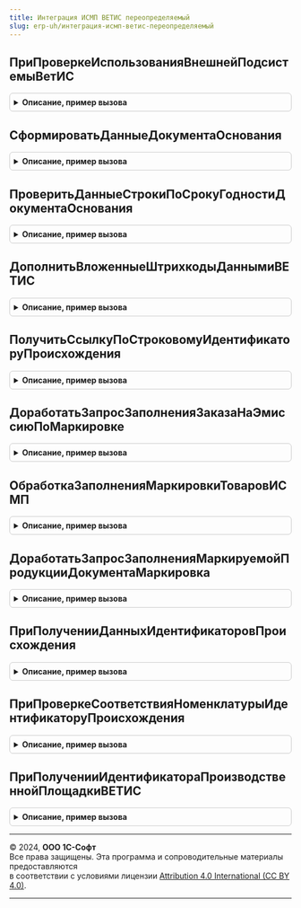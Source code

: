 ```yaml
---
title: Интеграция ИСМП ВЕТИС переопределяемый
slug: erp-uh/интеграция-исмп-ветис-переопределяемый
---
```



## ПриПроверкеИспользованияВнешнейПодсистемыВетИС
<details style="margin: 1em 0; padding: 0.5em; border: 1px solid #ccc; border-radius: 6px;">

<summary style="font-weight: bold; cursor: pointer;">Описание, пример вызова</summary>

```bsl

// Проверяет наличие внешней подсистемы работы с ВетИС
//
// Параметры:
//  ИспользуетсяВнешняяПодсистемаВетИС - Булево - Истина, если используется внешняя подсистема работы с ВетИС
//
Процедура ПриПроверкеИспользованияВнешнейПодсистемыВетИС(ИспользуетсяВнешняяПодсистемаВетИС) Экспорт
```

Пример вызова
```bsl
ИнтеграцияИСМПВЕТИСПереопределяемый.ПриПроверкеИспользованияВнешнейПодсистемыВетИС(ИспользуетсяВнешняяПодсистемаВетИС) 
```
</details>

## СформироватьДанныеДокументаОснования
<details style="margin: 1em 0; padding: 0.5em; border: 1px solid #ccc; border-radius: 6px;">

<summary style="font-weight: bold; cursor: pointer;">Описание, пример вызова</summary>

```bsl

// Заполняет данные документа-основания из подсистемы ВетИС для документа ИСМП
//
// Параметры:
//   ДанныеОснования    - см. ШтрихкодированиеОбщегоНазначенияИС.ИнициализицияТаблицыДанныхДокумента.
//   ДокументОснование  - ДокументСсылка  - документ-основание.
//   ДанныеСформированы - Булево          - заполнение произведено.
//
Процедура СформироватьДанныеДокументаОснования(ДанныеОснования, ДокументОснование, ДанныеСформированы) Экспорт
```

Пример вызова
```bsl
ИнтеграцияИСМПВЕТИСПереопределяемый.СформироватьДанныеДокументаОснования(ДанныеОснования, ДокументОснование, ДанныеСформированы) 
```
</details>

## ПроверитьДанныеСтрокиПоСрокуГодностиДокументаОснования
<details style="margin: 1em 0; padding: 0.5em; border: 1px solid #ccc; border-radius: 6px;">

<summary style="font-weight: bold; cursor: pointer;">Описание, пример вызова</summary>

```bsl

// Проверяет код маркировки молочной продукции на соответствие документу-основанию
//
// Параметры:
//   СтрокаДанных          - Структура - известные данные кода маркировки.
//   ПравилоПроверки       - Структура - текущее правило проверки кода маркировки:
//     * ЕстьОшибка - Булево - код маркировки не соответствует документу-основанию.
//   ПараметрыСканирования - см. ШтрихкодированиеОбщегоНазначенияИС.ПараметрыСканирования.
//   СтандартнаяОбработка  - Булево    - признак библиотечной обработки
//
Процедура ПроверитьДанныеСтрокиПоСрокуГодностиДокументаОснования(СтрокаДанных, ПравилоПроверки, ПараметрыСканирования, СтандартнаяОбработка) Экспорт
```

Пример вызова
```bsl
ИнтеграцияИСМПВЕТИСПереопределяемый.ПроверитьДанныеСтрокиПоСрокуГодностиДокументаОснования(СтрокаДанных, ПравилоПроверки, ПараметрыСканирования, СтандартнаяОбработка) 
```
</details>

## ДополнитьВложенныеШтрихкодыДаннымиВЕТИС
<details style="margin: 1em 0; padding: 0.5em; border: 1px solid #ccc; border-radius: 6px;">

<summary style="font-weight: bold; cursor: pointer;">Описание, пример вызова</summary>

```bsl

// Дополняет дерево вложенных штрихкодов сохраненными данными ВетИС табличной части "Штрихкоды упаковок"
//   для документа МаркировкаТоваровИСМП:
//     * Заполняет признаки ИдентификаторПроисхожденияВЕТИС, ГоденДо, СкоропортящаясяПродукция по заполненным данным
//      табличной части "ШтрихкодыУпаковок".
//     * Заполняет эти же признаки для всех дочерних узлов дерева.
//     * Заполняет эти же признаки для таблицы МаркированныеТовары вложенных штрихкодов.
//
// Параметры:
//   ВложенныеШтрихкоды    - см. ШтрихкодированиеИС.ВложенныеШтрихкодыУпаковокПоДокументу.
//   ПараметрыСканирования - см. ШтрихкодированиеОбщегоНазначенияИС.ПараметрыСканирования.
//   СтандартнаяОбработка  - Булево - признак библиотечной обработки
//
Процедура ДополнитьВложенныеШтрихкодыДаннымиВЕТИС(ВложенныеШтрихкоды, ПараметрыСканирования, СтандартнаяОбработка) Экспорт
```

Пример вызова
```bsl
ИнтеграцияИСМПВЕТИСПереопределяемый.ДополнитьВложенныеШтрихкодыДаннымиВЕТИС(ВложенныеШтрихкоды, ПараметрыСканирования, СтандартнаяОбработка) 
```
</details>

## ПолучитьСсылкуПоСтроковомуИдентификаторуПроисхождения
<details style="margin: 1em 0; padding: 0.5em; border: 1px solid #ccc; border-radius: 6px;">

<summary style="font-weight: bold; cursor: pointer;">Описание, пример вызова</summary>

```bsl

// Заполняет ссылку на идентификатор происхождения ВетИС по его строковому идентификатору
//
// Параметры:
//   ИдентификаторПроисхожденияВЕТИССтрокой - Строка - строковое представление идентификатора ВетИС
//   ИдентификаторПроисхожденияВЕТИССсылка - ОпределяемыйТип.ИдентификаторПроисхожденияВЕТИС - ссылочное представление идентификатора ВетИС
//   Кеш - Структура - ранее найденные значения:
//    ПараметрыПреобразования - Структура - :
//      НайденныеСсылки- Структура - :
//        ВетеринарноСопроводительныйДокументВЕТИС - Соответствие - :
//          Ключ - Строка - строковое представление идентификатора ВетИС
//          Значение - ОпределяемыйТип.ИдентификаторПроисхожденияВЕТИС - ссылочное представление идентификатора ВетИС
//   СтандартнаяОбработка  - Булево    - признак библиотечной обработки
//
Процедура ПолучитьСсылкуПоСтроковомуИдентификаторуПроисхождения(ИдентификаторПроисхожденияВЕТИССтрокой, ИдентификаторПроисхожденияВЕТИССсылка, Кеш, СтандартнаяОбработка) Экспорт
```

Пример вызова
```bsl
ИнтеграцияИСМПВЕТИСПереопределяемый.ПолучитьСсылкуПоСтроковомуИдентификаторуПроисхождения(ИдентификаторПроисхожденияВЕТИССтрокой, ИдентификаторПроисхожденияВЕТИССсылка, Кеш, СтандартнаяОбработка) 
```
</details>

## ДоработатьЗапросЗаполненияЗаказаНаЭмиссиюПоМаркировке
<details style="margin: 1em 0; padding: 0.5em; border: 1px solid #ccc; border-radius: 6px;">

<summary style="font-weight: bold; cursor: pointer;">Описание, пример вызова</summary>

```bsl

// Определяет ожидаемый шаблон кода маркировки молочной продукции по идентификатору происхождения ВетИС. Ожидаемое поведение:
//   * Для подконтрольной ВетИС продукции выставление актуального шаблона
//
// Параметры:
//  Запрос                - Запрос - запрос обработчика заполнения табличной части заказа на эмиссию по маркировке
//   СтандартнаяОбработка - Булево - признак библиотечной обработки
//
Процедура ДоработатьЗапросЗаполненияЗаказаНаЭмиссиюПоМаркировке(Запрос, СтандартнаяОбработка) Экспорт
```

Пример вызова
```bsl
ИнтеграцияИСМПВЕТИСПереопределяемый.ДоработатьЗапросЗаполненияЗаказаНаЭмиссиюПоМаркировке(Запрос, СтандартнаяОбработка) 
```
</details>

## ОбработкаЗаполненияМаркировкиТоваровИСМП
<details style="margin: 1em 0; padding: 0.5em; border: 1px solid #ccc; border-radius: 6px;">

<summary style="font-weight: bold; cursor: pointer;">Описание, пример вызова</summary>

```bsl

// Обработка заполнения документа "Маркировка товаров ИСМП" по документам ВетИС.
//
// Параметры:
//   ДокументОбъект - ДокументОбъект.МаркировкаТоваровИСМП - заполняемый документ
//   ДанныеЗаполнения - Произвольный - данные заполнения
//   ТекстЗаполнения - Строка - текст заполнения
//   СтандартнаяОбработка - Булево - признак стандартной обработки события
Процедура ОбработкаЗаполненияМаркировкиТоваровИСМП(ДокументОбъект, ДанныеЗаполнения, ТекстЗаполнения, СтандартнаяОбработка) Экспорт
```

Пример вызова
```bsl
ИнтеграцияИСМПВЕТИСПереопределяемый.ОбработкаЗаполненияМаркировкиТоваровИСМП(ДокументОбъект, ДанныеЗаполнения, ТекстЗаполнения, СтандартнаяОбработка) 
```
</details>

## ДоработатьЗапросЗаполненияМаркируемойПродукцииДокументаМаркировка
<details style="margin: 1em 0; padding: 0.5em; border: 1px solid #ccc; border-radius: 6px;">

<summary style="font-weight: bold; cursor: pointer;">Описание, пример вызова</summary>

```bsl

// Определяет признак "Скоропортящаяся продукция" по идентификатору происхождения ВетИС. Ожидаемое поведение:
//   * Для скоропортящейся продукции выставление Истина.
//   * Для прочей продукции (в т. ч. при незаполненном идентификаторе) выставление Ложь.
//
// Параметры:
//  Запрос                - Запрос - запрос обработчика заполнения маркируемой продукции документов ИСМП.
//   СтандартнаяОбработка - Булево - признак библиотечной обработки
//
Процедура ДоработатьЗапросЗаполненияМаркируемойПродукцииДокументаМаркировка(Запрос, СтандартнаяОбработка) Экспорт
```

Пример вызова
```bsl
ИнтеграцияИСМПВЕТИСПереопределяемый.ДоработатьЗапросЗаполненияМаркируемойПродукцииДокументаМаркировка(Запрос, СтандартнаяОбработка) 
```
</details>

## ПриПолученииДанныхИдентификаторовПроисхождения
<details style="margin: 1em 0; padding: 0.5em; border: 1px solid #ccc; border-radius: 6px;">

<summary style="font-weight: bold; cursor: pointer;">Описание, пример вызова</summary>

```bsl

// Возвращает данные ВетИС по идентификаторам происхождения:
//   * СрокГодности    - Дата   - дата начала последнего периода срока годности.
//   * СкоропортящаясяПродукция - Булево - признак скоропорта.
//   * Представление   - Строка - представление идентификатора (без имени), ожидается "Дата (срок годности)"
//   * Идентификатор   - ОпределяемыйТип.УникальныйИдентификаторИС - GUID объекта ВетИС.
//
// Параметры:
//   ИдентификаторыПроисхождения - Массив Из ОпределяемыйТип.ИдентификаторПроисхожденияВЕТИС - идентификаторы происхождения.
//   ДанныеПоСрокамГодности - Соответствие - данные ВетИС по идентификаторам происхождения, где ключ - ссылка
//      на идентификатор, значение - полученные данные.
//   СтандартнаяОбработка - Булево - признак библиотечной обработки
//
Процедура ПриПолученииДанныхИдентификаторовПроисхождения(ИдентификаторыПроисхождения, ДанныеПоСрокамГодности, СтандартнаяОбработка) Экспорт
```

Пример вызова
```bsl
ИнтеграцияИСМПВЕТИСПереопределяемый.ПриПолученииДанныхИдентификаторовПроисхождения(ИдентификаторыПроисхождения, ДанныеПоСрокамГодности, СтандартнаяОбработка) 
```
</details>

## ПриПроверкеСоответствияНоменклатурыИдентификаторуПроисхождения
<details style="margin: 1em 0; padding: 0.5em; border: 1px solid #ccc; border-radius: 6px;">

<summary style="font-weight: bold; cursor: pointer;">Описание, пример вызова</summary>

```bsl

// Проверяет продукцию идентификатора происхождения на соответствие сопоставленной продукции по переданной структуре данных товара.
//
// Параметры:
//  ИдентификаторПроисхождения   - ОпределяемыйТип.УникальныйИдентификаторИС - GUID объекта ВетИС.
//  ДанныеСопоставления - Структура - со свойствами:
//   * Номенклатура   - ОпределяемыйТип.Номенклатура               - номенклатура.
//   * Характеристика - ОпределяемыйТип.ХарактеристикаНоменклатуры - характеристика.
//   * Серия          - ОпределяемыйТип.СерияНоменклатуры          - серия.
//  Соответствует - Булево - переопределяемый параметр, Истина, если продукция идентификатора совпадает с сопоставленной продукцией данных для сопоставления.
//  СтандартнаяОбработка - Булево - признак библиотечной обработки.
Процедура ПриПроверкеСоответствияНоменклатурыИдентификаторуПроисхождения(ИдентификаторПроисхождения, ДанныеСопоставления, Соответствует, СтандартнаяОбработка) Экспорт
```

Пример вызова
```bsl
ИнтеграцияИСМПВЕТИСПереопределяемый.ПриПроверкеСоответствияНоменклатурыИдентификаторуПроисхождения(ИдентификаторПроисхождения, ДанныеСопоставления, Соответствует, СтандартнаяОбработка) 
```
</details>

## ПриПолученииИдентификатораПроизводственнойПлощадкиВЕТИС
<details style="margin: 1em 0; padding: 0.5em; border: 1px solid #ccc; border-radius: 6px;">

<summary style="font-weight: bold; cursor: pointer;">Описание, пример вызова</summary>

```bsl

// Возвращает идентификатор производственной площадки ВетИС.
//
// Параметры:
//   ПроизводственнаяПлощадкаВЕТИС - ОпределяемыйТип.ПроизводственнаяПлощадкаВЕТИС - Ссылка на производственную площадку ВетИС.
//   ИдентификаторПроизводственнойПлощадкиВЕТИС - ОпределяемыйТип.УникальныйИдентификаторИС - Идентификатор производственной площадки ВетИС.
//   СтандартнаяОбработка - Булево - Признак библиотечной обработки.
//
Процедура ПриПолученииИдентификатораПроизводственнойПлощадкиВЕТИС(ПроизводственнаяПлощадкаВЕТИС, ИдентификаторПроизводственнойПлощадкиВЕТИС, СтандартнаяОбработка) Экспорт
```

Пример вызова
```bsl
ИнтеграцияИСМПВЕТИСПереопределяемый.ПриПолученииИдентификатораПроизводственнойПлощадкиВЕТИС(ПроизводственнаяПлощадкаВЕТИС, ИдентификаторПроизводственнойПлощадкиВЕТИС, СтандартнаяОбработка) 
```
</details>

---

© 2024, **ООО 1С-Софт**  
Все права защищены. Эта программа и сопроводительные материалы предоставляются  
в соответствии с условиями лицензии [Attribution 4.0 International (CC BY 4.0)](https://creativecommons.org/licenses/by/4.0/legalcode).

---
